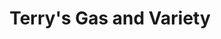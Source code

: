 ---
title: "Terry's Gas and Variety"
url: /curve-lake/terrys-gas-and-variety/
shop: Lebensmittel
---